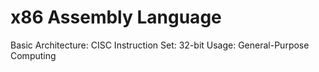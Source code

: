 # x86 Assembly Language

Basic Architecture: CISC
Instruction Set: 32-bit
Usage: General-Purpose Computing